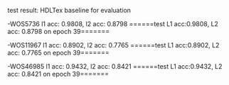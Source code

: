 test result:
HDLTex baseline for evaluation

-WOS5736
l1 acc: 0.9808,  l2 acc: 0.8798 
======test L1 acc:0.9808, L2 acc: 0.8798 on epoch 39=======

-WOS11967
l1 acc: 0.8902,  l2 acc: 0.7765 
======test L1 acc:0.8902, L2 acc: 0.7765 on epoch 39=======


-WOS46985
l1 acc: 0.9432,  l2 acc: 0.8421 
======test L1 acc:0.9432, L2 acc: 0.8421 on epoch 39=======

